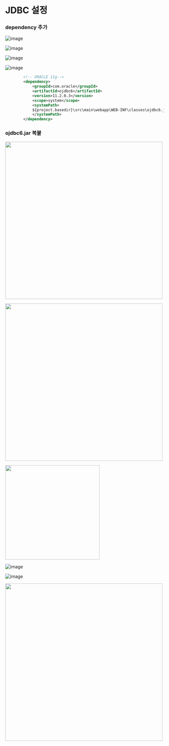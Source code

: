 # JDBC 설정

### dependency 추가

![image](https://user-images.githubusercontent.com/34564706/89361687-d74aca80-d706-11ea-8e1d-0e565fc169ce.png)

![image](https://user-images.githubusercontent.com/34564706/89361698-e29df600-d706-11ea-80a7-0e9c7be1e93f.png)

![image](https://user-images.githubusercontent.com/34564706/89361592-a36fa500-d706-11ea-961a-f84912b818b3.png)

![image](https://user-images.githubusercontent.com/34564706/89361640-c1d5a080-d706-11ea-90bd-eaf5097102c5.png)

```XML
		<!-- ORACLE 11g-->
		<dependency>
			<groupId>com.oracle</groupId>
			<artifactId>ojdbc6</artifactId>
			<version>11.2.0.3</version>
			<scope>system</scope>
			<systemPath>
			${project.basedir}\src\main\webapp\WEB-INF\classes\ojdbc6.jar
			</systemPath>
		</dependency>
```



### ojdbc6.jar 복붙

<img src="https://user-images.githubusercontent.com/34564706/89175832-7c5c8a80-d5c3-11ea-9621-7121ac02156d.png" width=500></img>

<img src="https://user-images.githubusercontent.com/34564706/89175884-926a4b00-d5c3-11ea-8816-1d5129ad5da9.png" width=500></img>

<img src="https://user-images.githubusercontent.com/34564706/89175924-a01fd080-d5c3-11ea-9e5a-472b8d81937d.png" width=300></img>

![image](https://user-images.githubusercontent.com/34564706/89365209-1a10a080-d70f-11ea-9882-947624855925.png)

![image](https://user-images.githubusercontent.com/34564706/89365272-37456f00-d70f-11ea-863d-cec91b875fde.png)

<img src="https://user-images.githubusercontent.com/34564706/89365319-50e6b680-d70f-11ea-90ab-127847210334.jpg" width=500></img>
